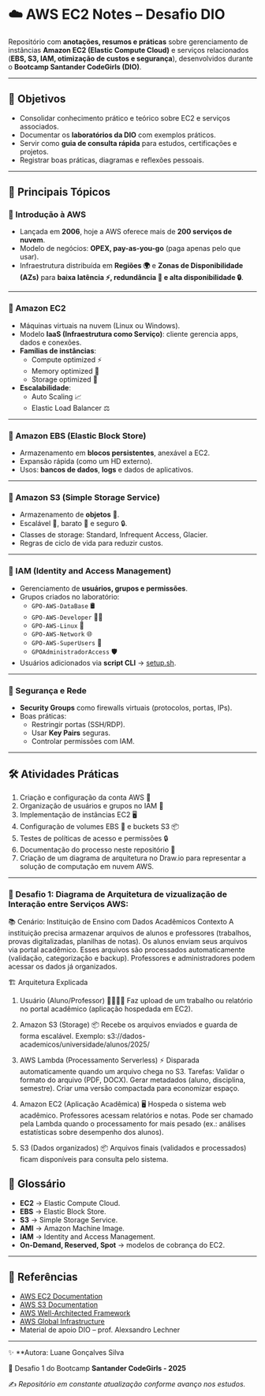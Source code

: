 # ☁️ AWS EC2 Notes – Desafio DIO

Repositório com **anotações, resumos e práticas** sobre gerenciamento de instâncias **Amazon EC2 (Elastic Compute Cloud)** e serviços relacionados (**EBS, S3, IAM, otimização de custos e segurança**), desenvolvidos durante o **Bootcamp Santander CodeGirls (DIO)**.  

---

## 🎯 Objetivos
- Consolidar conhecimento prático e teórico sobre EC2 e serviços associados.  
- Documentar os **laboratórios da DIO** com exemplos práticos.  
- Servir como **guia de consulta rápida** para estudos, certificações e projetos.  
- Registrar boas práticas, diagramas e reflexões pessoais.  

---

## 🚀 Principais Tópicos

### 🔹 Introdução à AWS
- Lançada em **2006**, hoje a AWS oferece mais de **200 serviços de nuvem**.  
- Modelo de negócios: **OPEX, pay-as-you-go** (paga apenas pelo que usar).  
- Infraestrutura distribuída em **Regiões 🌍** e **Zonas de Disponibilidade (AZs)** para **baixa latência ⚡, redundância 🔁 e alta disponibilidade 🔒**.  

---

### 🔹 Amazon EC2
- Máquinas virtuais na nuvem (Linux ou Windows).  
- Modelo **IaaS (Infraestrutura como Serviço)**: cliente gerencia apps, dados e conexões.  
- **Famílias de instâncias**:
  - Compute optimized ⚡
  - Memory optimized 🧠
  - Storage optimized 💾  
- **Escalabilidade**:
  - Auto Scaling 📈  
  - Elastic Load Balancer ⚖️  

---

### 🔹 Amazon EBS (Elastic Block Store)
- Armazenamento em **blocos persistentes**, anexável a EC2.  
- Expansão rápida (como um HD externo).  
- Usos: **bancos de dados**, **logs** e dados de aplicativos.  

---

### 🔹 Amazon S3 (Simple Storage Service)
- Armazenamento de **objetos** 📂.  
- Escalável 🚀, barato 💸 e seguro 🔒.  
- Classes de storage: Standard, Infrequent Access, Glacier.  
- Regras de ciclo de vida para reduzir custos.  

---

### 🔹 IAM (Identity and Access Management)
- Gerenciamento de **usuários, grupos e permissões**.  
- Grupos criados no laboratório:
  - `GPO-AWS-DataBase` 🛢️  
  - `GPO-AWS-Developer` 👨‍💻  
  - `GPO-AWS-Linux` 🐧  
  - `GPO-AWS-Network` 🌐  
  - `GPO-AWS-SuperUsers` 🦸  
  - `GPOAdministradorAccess` 🛡️  
- Usuários adicionados via **script CLI** → [setup.sh](./setup.sh).  

---

### 🔹 Segurança e Rede
- **Security Groups** como firewalls virtuais (protocolos, portas, IPs).  
- Boas práticas:
  - Restringir portas (SSH/RDP).  
  - Usar **Key Pairs** seguras.  
  - Controlar permissões com IAM.  

---

## 🛠️ Atividades Práticas
1. Criação e configuração da conta AWS 📝  
2. Organização de usuários e grupos no IAM 👥  
3. Implementação de instâncias EC2 🖥️  
4. Configuração de volumes EBS 💾 e buckets S3 📦  
5. Testes de políticas de acesso e permissões 🔒  
6. Documentação do processo neste repositório 📑
7. Criação de um diagrama de arquitetura no Draw.io para representar a solução de computação em nuvem AWS.

---

### 🔹 Desafio 1: Diagrama de Arquitetura de vizualização de Interação entre Serviços AWS:
📚 Cenário: Instituição de Ensino com Dados Acadêmicos
Contexto
A instituição precisa armazenar arquivos de alunos e professores (trabalhos, provas digitalizadas, planilhas de notas).
Os alunos enviam seus arquivos via portal acadêmico.
Esses arquivos são processados automaticamente (validação, categorização e backup).
Professores e administradores podem acessar os dados já organizados.

🏗️ Arquitetura Explicada

1. Usuário (Aluno/Professor) 👩‍🎓👨‍🏫
  Faz upload de um trabalho ou relatório no portal acadêmico (aplicação hospedada em EC2).
2. Amazon S3 (Storage) 📦
  Recebe os arquivos enviados e guarda de forma escalável.
  Exemplo: s3://dados-academicos/universidade/alunos/2025/

3. AWS Lambda (Processamento Serverless) ⚡
  Disparada automaticamente quando um arquivo chega no S3.
  Tarefas:
    Validar o formato do arquivo (PDF, DOCX).
    Gerar metadados (aluno, disciplina, semestre).
    Criar uma versão compactada para economizar espaço.

4. Amazon EC2 (Aplicação Acadêmica) 🖥️
  Hospeda o sistema web acadêmico.
  Professores acessam relatórios e notas.
  Pode ser chamado pela Lambda quando o processamento for mais pesado (ex.: análises estatísticas sobre desempenho dos alunos).

5. S3 (Dados organizados) 📦
  Arquivos finais (validados e processados) ficam disponíveis para consulta pelo sistema.



## 📖 Glossário
- **EC2** → Elastic Compute Cloud.  
- **EBS** → Elastic Block Store.  
- **S3** → Simple Storage Service.  
- **AMI** → Amazon Machine Image.  
- **IAM** → Identity and Access Management.  
- **On-Demand, Reserved, Spot** → modelos de cobrança do EC2.  

---

## 📌 Referências
- [AWS EC2 Documentation](https://docs.aws.amazon.com/ec2/)  
- [AWS S3 Documentation](https://docs.aws.amazon.com/s3/)  
- [AWS Well-Architected Framework](https://aws.amazon.com/architecture/well-architected/)  
- [AWS Global Infrastructure](https://aws.amazon.com/about-aws/global-infrastructure/)  
- Material de apoio DIO – prof. Alexsandro Lechner  

---

✨ **Autora: Luane Gonçalves Silva 

📌 Desafio 1 do Bootcamp **Santander CodeGirls - 2025**  

✍️ *Repositório em constante atualização conforme avanço nos estudos.*
